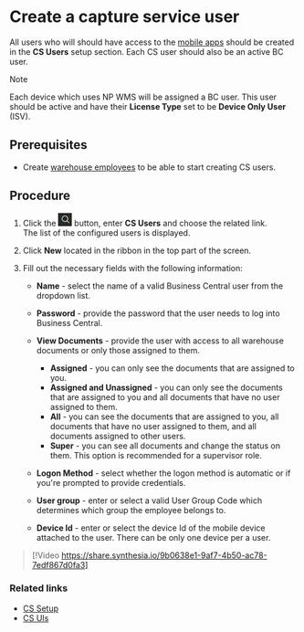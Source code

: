 # Create a capture service user

All users who will should have access to the [mobile apps](/Documentation/public/wms/howto/install-mobile-apps) should be created in the **CS Users** setup section. Each CS user should also be an active BC user.  

> [!NOTE]
> Each device which uses NP WMS will be assigned a BC user. This user should be active and have their **License Type** set to be **Device Only User** (ISV).

## Prerequisites

- Create [warehouse employees](https://docs.microsoft.com/en-us/dynamics365/business-central/warehouse-how-to-set-up-warehouse-employees) to be able to start creating CS users.

## Procedure

1. Click the ![Lightbulb that opens the Tell Me feature](../../images/Icons/Lightbulb_icon.png "Tell Me what you want to do") button, enter **CS Users** and choose the related link.        
   The list of the configured users is displayed.     
 
2. Click **New** located in the ribbon in the top part of the screen.
3. Fill out the necessary fields with the following information:

    - **Name** - select the name of a valid Business Central user from the dropdown list.
    - **Password** - provide the password that the user needs to log into Business Central. 
    - **View Documents** - provide the user with access to all warehouse documents or only those assigned to them.     

        - **Assigned** - you can only see the documents that are assigned to you.
        - **Assigned and Unassigned** - you can only see the documents that are assigned to you and all documents that have no user assigned to them.
        - **All** - you can see the documents that are assigned to you, all documents that have no user assigned to them, and all documents assigned to other users.
        - **Super** - you can see all documents and change the status on them. This option is recommended for a supervisor role.    

    - **Logon Method** - select whether the logon method is automatic or if you're prompted to provide credentials.
    - **User group** - enter or select a valid User Group Code which determines which group the employee belongs to. 
    - **Device Id** - enter or select the device Id of the mobile device attached to the user. There can be only one device per a user. 
  

> [!Video https://share.synthesia.io/9b0638e1-9af7-4b50-ac78-7edf867d0fa3]


### Related links

- [CS Setup](../reference/cs-setup.md)
- [CS UIs](../explanation/cs-uis.md)
